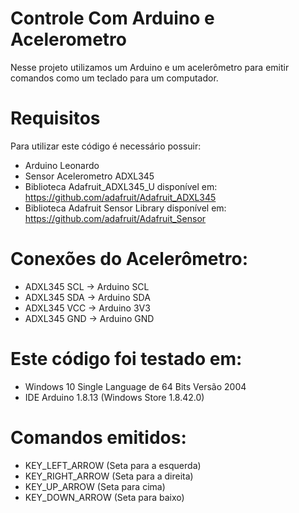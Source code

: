 # Controle Com Arduino e Acelerometro
Nesse projeto utilizamos um Arduino e um acelerômetro para emitir comandos como um teclado para um computador.

# Requisitos
Para utilizar este código é necessário possuir:
* Arduino Leonardo
* Sensor Acelerometro ADXL345
* Biblioteca Adafruit_ADXL345_U disponível em: https://github.com/adafruit/Adafruit_ADXL345
* Biblioteca Adafruit Sensor Library disponível em: https://github.com/adafruit/Adafruit_Sensor

# Conexões do Acelerômetro:
* ADXL345 SCL -> Arduino SCL
* ADXL345 SDA -> Arduino SDA
* ADXL345 VCC -> Arduino 3V3
* ADXL345 GND -> Arduino GND

# Este código foi testado em:
* Windows 10 Single Language de 64 Bits Versão 2004 
* IDE Arduino 1.8.13 (Windows Store 1.8.42.0)

# Comandos emitidos:
* KEY_LEFT_ARROW (Seta para a esquerda)
* KEY_RIGHT_ARROW (Seta para a direita)
* KEY_UP_ARROW (Seta para cima)
* KEY_DOWN_ARROW (Seta para baixo)

